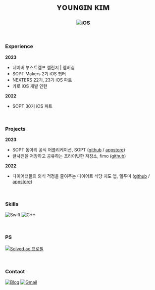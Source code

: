 <div align="center">

# ʏᴏᴜɴɢɪɴ ᴋɪᴍ

### ![iOS](https://img.shields.io/badge/iOS_Developer-000000?style=for-the-badge&logo=none&logoColor=white)

</div>

<br>

### Experience

**2023**

- 네이버 부스트캠프 챌린지 | 멤버십
- SOPT Makers 2기 iOS 챕터
- NEXTERS 22기, 23기 iOS 파트
- 카로 iOS 개발 인턴

**2022**

- SOPT 30기 iOS 파트

<br>

### Projects

<!--- 𝟸𝟶𝟸𝟸.𝟶𝟺 ~ 𝟸𝟶𝟸𝟸.𝟶𝟼 **|** [우아함 - 부모, 자녀, 교사가 하나로 연결되어 서로의 정보를 주고 받는 서비스 🧒🏻](https://github.com/0inn/Wooaham)
<br>
--->
**2023**

- SOPT 동아리 공식 어플리케이션, SOPT ([github](https://github.com/sopt-makers/SOPT-iOS) / [appstore](https://apps.apple.com/kr/app/sopt/id6444594319))
- 글사진을 저장하고 공유하는 프라이빗한 저장소, fimo ([github](https://github.com/Nexters-PIMO/FIMO_iOS))

**2022**

- 다이어터들의 외식 걱정을 줄여주는 다이어트 식당 지도 앱, 헬푸미  ([github](https://github.com/Health-Food-Me/Health-Food-Me-iOS) / [appstore](https://apps.apple.com/kr/app/%ED%97%AC%ED%91%B8%EB%AF%B8/id1632788399))

<br>

### Skills

![Swift](https://img.shields.io/badge/swift-F05138?style=flat-square&logo=swift&logoColor=white)
![C++](https://img.shields.io/badge/c++-00599C?style=flat-square&logo=c%2B%2B&logoColor=white)

<br>

### PS

[![Solved.ac
프로필](http://mazassumnida.wtf/api/mini/generate_badge?boj=kyi1220)](https://solved.ac/kyi1220)

<br>

### Contact

[![Blog](https://img.shields.io/badge/Tistory-000000?style=flat-square&logo=Tistory&logoColor=white)](https://0inn.tistory.com)
[![Gmail](https://img.shields.io/badge/Gmail-EA4335?style=flat-square&logo=gmail&logoColor=white)](mailto:0inn1220@gmail.com)
